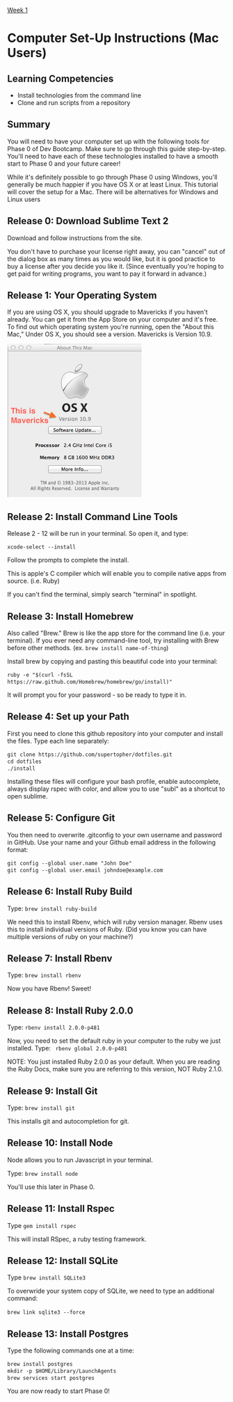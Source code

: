 [Week 1](../)

# Computer Set-Up Instructions (Mac Users)

## Learning Competencies
- Install technologies from the command line
- Clone and run scripts from a repository


## Summary
You will need to have your computer set up with the following tools for Phase 0 of Dev Bootcamp. Make sure to go through this guide step-by-step. You'll need to have each of these technologies installed to have a smooth start to Phase 0 and your future career! 

While it's definitely possible to go through Phase 0 using Windows, you'll generally be much happier if you have OS X or at least Linux. This tutorial will cover the setup for a Mac. There will be alternatives for Windows and Linux users


## Release 0: Download Sublime Text 2
Download and follow instructions from the site. 

You don't have to purchase your license right away, you can "cancel" out of the dialog box as many times as you would like, but it is good practice to buy a license after you decide you like it. (Since eventually you're hoping to get paid for writing programs, you want to pay it forward in advance.)

## Release 1: Your Operating System
If you are using OS X, you should upgrade to Mavericks if you haven't already. You can get it from the App Store on your computer and it's free. To find out which operating system you're running, open the "About this Mac," Under OS X, you should see a version. Mavericks is Version 10.9.

![mavericks](../imgs/mavericks.png)

## Release 2: Install Command Line Tools
Release 2 - 12 will be run in your terminal. So
open it, and type: 

```shell
xcode-select --install
```

Follow the prompts to complete the install. 

This is apple's C compiler which will enable you to compile native apps from source. (i.e. Ruby)

If you can't find the terminal, simply search "terminal" in spotlight. 

## Release 3: Install Homebrew 
Also called "Brew." Brew is like the app store for the command line (i.e. your terminal). If you ever need any command-line tool, try installing with Brew before other methods. (ex. ```brew install name-of-thing```)

Install brew by copying and pasting this beautiful code into your terminal:

```shell
ruby -e "$(curl -fsSL https://raw.github.com/Homebrew/homebrew/go/install)"
```
It will prompt you for your password - so be ready to type it in. 

## Release 4: Set up your Path
First you need to clone this github repository into your computer and install the files. Type each line separately:

```shell
git clone https://github.com/supertopher/dotfiles.git
cd dotfiles
./install
```
Installing these files will configure your bash profile, enable autocomplete, always display rspec with color, and allow you to use "subl" as a shortcut to open sublime. 

## Release 5: Configure Git
You then need to overwrite .gitconfig to your own username and password in GitHub. Use your name and your Github email address in the following format:

```shell
git config --global user.name "John Doe"
git config --global user.email johndoe@example.com
```

## Release 6: Install Ruby Build
Type: ```brew install ruby-build```

We need this to install Rbenv, which will ruby version manager. Rbenv uses this to install individual versions of Ruby. (Did you know you can have multiple versions of ruby on your machine?)

## Release 7: Install Rbenv
Type: ```brew install rbenv```

Now you have Rbenv! Sweet!

## Release 8: Install Ruby 2.0.0
Type: ```rbenv install 2.0.0-p481``` 

Now, you need to set the default ruby in your computer to the ruby we just installed. Type: ``` rbenv global 2.0.0-p481```

NOTE: You just installed Ruby 2.0.0 as your default. When you are reading the Ruby Docs, make sure you are referring to this version, NOT Ruby 2.1.0. 

## Release 9: Install Git
Type: ```brew install git```

This installs git and autocompletion for git.

## Release 10: Install Node
Node allows you to run Javascript in your terminal.  

Type: ```brew install node```

You'll use this later in Phase 0. 

## Release 11: Install Rspec
Type ```gem install rspec```

This will install RSpec, a ruby testing framework.

## Release 12: Install SQLite
Type ```brew install SQLite3```

To overwride your system copy of SQLite, we need to type an additional command:

```brew link sqlite3 --force```

## Release 13: Install Postgres 
Type the following commands one at a time:

```shell 
brew install postgres
mkdir -p $HOME/Library/LaunchAgents
brew services start postgres
```

You are now ready to start Phase 0!
